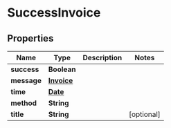 
# SuccessInvoice

## Properties
Name | Type | Description | Notes
------------ | ------------- | ------------- | -------------
**success** | **Boolean** |  | 
**message** | [**Invoice**](Invoice.md) |  | 
**time** | [**Date**](Date.md) |  | 
**method** | **String** |  | 
**title** | **String** |  |  [optional]



